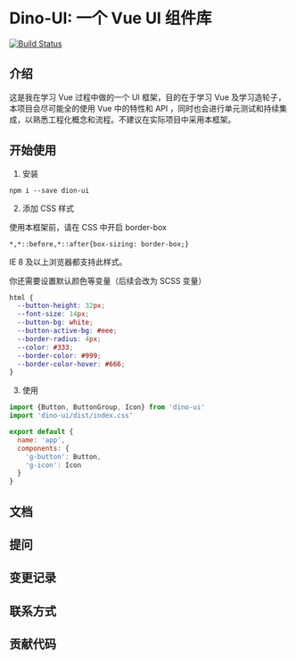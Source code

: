 # Dino-UI: 一个 Vue UI 组件库

[![Build Status](https://travis-ci.com/yancongwen/dino-ui.svg?branch=master)](https://travis-ci.com/yancongwen/dino-ui)


## 介绍

  这是我在学习 Vue 过程中做的一个 UI 框架，目的在于学习 Vue 及学习造轮子，本项目会尽可能全的使用 Vue 中的特性和 API ，同时也会进行单元测试和持续集成，以熟悉工程化概念和流程。不建议在实际项目中采用本框架。

## 开始使用

1. 安装
  ```
  npm i --save dion-ui
  ```

2. 添加 CSS 样式

  使用本框架前，请在 CSS 中开启 border-box
  ```
  *,*::before,*::after{box-sizing: border-box;}
  ```
  IE 8 及以上浏览器都支持此样式。

  你还需要设置默认颜色等变量（后续会改为 SCSS 变量）
  ```css
  html {
    --button-height: 32px;
    --font-size: 14px;
    --button-bg: white;
    --button-active-bg: #eee;
    --border-radius: 4px;
    --color: #333;
    --border-color: #999;
    --border-color-hover: #666;
  }
  ```

3. 使用
  ```js
  import {Button, ButtonGroup, Icon} from 'dino-ui'
  import 'dino-ui/dist/index.css'

  export default {
    name: 'app',
    components: {
      'g-button': Button,
      'g-icon': Icon
    }
  }
  ```

## 文档

## 提问

## 变更记录

## 联系方式

## 贡献代码
